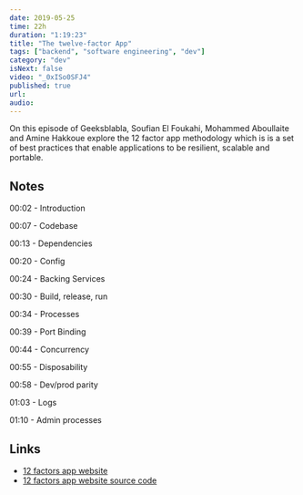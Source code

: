 ```yaml
---
date: 2019-05-25
time: 22h
duration: "1:19:23"
title: "The twelve-factor App"
tags: ["backend", "software engineering", "dev"]
category: "dev"
isNext: false
video: "_0xISo0SFJ4"
published: true
url:
audio:
---
```


On this episode of Geeksblabla, Soufian El Foukahi, Mohammed Aboullaite and Amine Hakkoue explore the 12 factor app methodology which is is a set of best practices that enable applications to be resilient, scalable and portable.

## Notes

00:02 - Introduction

00:07 - Codebase

00:13 - Dependencies

00:20 - Config

00:24 - Backing Services

00:30 - Build, release, run

00:34 - Processes

00:39 - Port Binding

00:44 - Concurrency

00:55 - Disposability

00:58 - Dev/prod parity

01:03 - Logs

01:10 - Admin processes

## Links

- [12 factors app website](https://12factor.net/)
- [12 factors app website source code](https://github.com/heroku/12factor)
